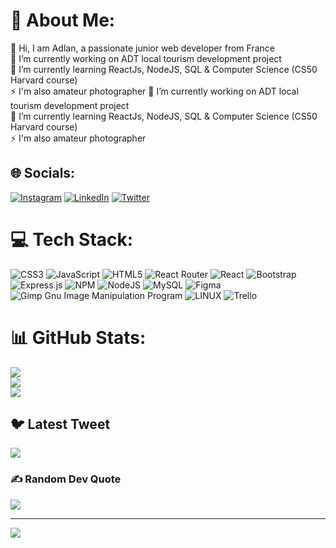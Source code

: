 # 💫 About Me:
👋 Hi, I am Adlan, a passionate junior web developer from France<br>
🔭 I’m currently working on ADT local tourism development project<br>🌱 I’m currently learning ReactJs, NodeJS, SQL & Computer Science (CS50 Harvard course)<br>⚡ I'm also amateur photographer
🔭 I’m currently working on ADT local tourism development project<br>🌱 I’m currently learning ReactJs, NodeJS, SQL & Computer Science (CS50 Harvard course)<br>⚡ I'm also amateur photographer


## 🌐 Socials:
[![Instagram](https://img.shields.io/badge/Instagram-%23E4405F.svg?logo=Instagram&logoColor=white)](https://instagram.com/dev_adlan) [![LinkedIn](https://img.shields.io/badge/LinkedIn-%230077B5.svg?logo=linkedin&logoColor=white)](https://linkedin.com/in/khaliev) [![Twitter](https://img.shields.io/badge/Twitter-%231DA1F2.svg?logo=Twitter&logoColor=white)](https://twitter.com/dev_adlan) 

# 💻 Tech Stack:
![CSS3](https://img.shields.io/badge/css3-%231572B6.svg?style=flat&logo=css3&logoColor=white) ![JavaScript](https://img.shields.io/badge/javascript-%23323330.svg?style=flat&logo=javascript&logoColor=%23F7DF1E) ![HTML5](https://img.shields.io/badge/html5-%23E34F26.svg?style=flat&logo=html5&logoColor=white) ![React Router](https://img.shields.io/badge/React_Router-CA4245?style=flat&logo=react-router&logoColor=white) ![React](https://img.shields.io/badge/react-%2320232a.svg?style=flat&logo=react&logoColor=%2361DAFB) ![Bootstrap](https://img.shields.io/badge/bootstrap-%23563D7C.svg?style=flat&logo=bootstrap&logoColor=white) ![Express.js](https://img.shields.io/badge/express.js-%23404d59.svg?style=flat&logo=express&logoColor=%2361DAFB) ![NPM](https://img.shields.io/badge/NPM-%23000000.svg?style=flat&logo=npm&logoColor=white) ![NodeJS](https://img.shields.io/badge/node.js-6DA55F?style=flat&logo=node.js&logoColor=white) ![MySQL](https://img.shields.io/badge/mysql-%2300f.svg?style=flat&logo=mysql&logoColor=white) 	![Figma](https://img.shields.io/badge/figma-%23F24E1E.svg?style=flat&logo=figma&logoColor=white) ![Gimp Gnu Image Manipulation Program](https://img.shields.io/badge/Gimp-657D8B?style=flat&logo=gimp&logoColor=FFFFFF) ![LINUX](https://img.shields.io/badge/Linux-FCC624?style=flat&logo=linux&logoColor=black) ![Trello](https://img.shields.io/badge/Trello-%23026AA7.svg?style=flat&logo=Trello&logoColor=white)
# 📊 GitHub Stats:
![](https://github-readme-stats.vercel.app/api?username=khaliev&theme=omni&hide_border=false&include_all_commits=true&count_private=true)<br/>
![](https://github-readme-streak-stats.herokuapp.com/?user=khaliev&theme=omni&hide_border=false)<br/>
![](https://github-readme-stats.vercel.app/api/top-langs/?username=khaliev&theme=omni&hide_border=false&include_all_commits=true&count_private=true&layout=compact)

## 🐦 Latest Tweet
[![](https://gtce.itsvg.in/api?username=dev_adlan)](https://github.com/VishwaGauravIn/github-twitter-card-embed)

### ✍️ Random Dev Quote
![](https://quotes-github-readme.vercel.app/api?type=horizontal&theme=dark)

---
[![](https://visitcount.itsvg.in/api?id=khaliev&icon=0&color=12)](https://visitcount.itsvg.in)

<!-- Proudly created with GPRM ( https://gprm.itsvg.in ) -->
